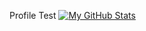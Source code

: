 Profile Test
[![My GitHub Stats](https://github-readme-stats.vercel.app/api?username=KKB6202)](https://github.com/KKB6202/github-readme-stats)
